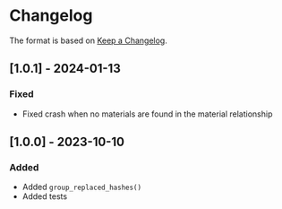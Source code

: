 ﻿# Changelog
The format is based on [Keep a Changelog](https://keepachangelog.com/en/1.0.0/).

## [1.0.1] - 2024-01-13
### Fixed
- Fixed crash when no materials are found in the material relationship

## [1.0.0] - 2023-10-10
### Added
- Added `group_replaced_hashes()`
- Added tests
